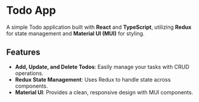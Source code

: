# **Todo App**

A simple Todo application built with **React** and **TypeScript**, utilizing **Redux** for state management and **Material UI (MUI)** for styling.

## **Features**
- **Add, Update, and Delete Todos**: Easily manage your tasks with CRUD operations.
- **Redux State Management**: Uses Redux to handle state across components.
- **Material UI**: Provides a clean, responsive design with MUI components.
